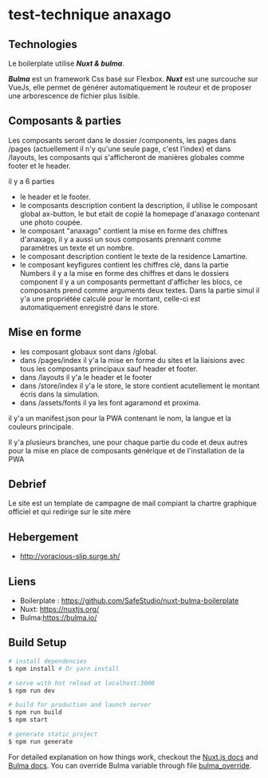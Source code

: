 # test-technique anaxago

## Technologies

Le boilerplate utilise  ***Nuxt & bulma***.

 ***Bulma*** est un framework Css basé sur Flexbox.
 ***Nuxt*** est une surcouche sur VueJs, elle permet de générer automatiquement le routeur et de proposer une arborescence de fichier plus lisible.

## Composants & parties
Les composants seront dans le dossier /components, les pages dans /pages (actuellement il n'y qu'une seule page, c'est l'index) et dans /layouts, les composants qui s'afficheront de manières globales comme footer et le header.

il y a 6 parties

- le header et le footer.
- le composants description contient la description, il utilise le composant global ax-button, le but etait de copié la homepage d'anaxago contenant une photo coupée.
- le composant "anaxago" contient la mise en forme des chiffres d'anaxago, il y a aussi un sous composants prennant comme paramètres un texte et un nombre.
- le composant description contient le texte de la residence Lamartine.
- le composant keyfigures contient les chiffres clé, dans la partie Numbers il y a la mise en forme des chiffres et dans le dossiers component il y a un composants permettant d'afficher les blocs, ce composants prend comme arguments deux textes. Dans la partie simul il y'a une propriétée calculé pour le montant, celle-ci est automatiquement enregistré dans le store.

## Mise en forme

- les composant globaux sont dans /global.
- dans /pages/index il y'a la mise en forme du sites et la liaisions avec tous les composants principaux sauf header et footer.
- dans /layouts il y'a le header et le footer
- dans /store/index il y'a le store, le store contient acutellement le montant écris dans la simulation.
- dans /assets/fonts il ya les font agaramond et proxima.

il y'a un manifest.json pour la PWA contenant le nom, la langue et la couleurs principale.

Il y'a plusieurs branches, une pour chaque partie du code et deux autres pour la mise en place de composants générique et de l'installation de la PWA

## Debrief
 Le site est un template de campagne de mail compiant la chartre graphique officiel et qui redirige sur le site mère 

## Hebergement
- http://voracious-slip.surge.sh/

## Liens
- Boilerplate : https://github.com/SafeStudio/nuxt-bulma-boilerplate
- Nuxt: https://nuxtjs.org/
- Bulma:https://bulma.io/
## Build Setup

``` bash
# install dependencies
$ npm install # Or yarn install

# serve with hot reload at localhost:3000
$ npm run dev

# build for production and launch server
$ npm run build
$ npm start

# generate static project
$ npm run generate
```

For detailed explanation on how things work, checkout the [Nuxt.js docs](https://github.com/nuxt/nuxt.js) and [Bulma docs](https://bulma.io/).
You can override Bulma variable through file [bulma_override](./assets/scss/_bulma_override.scss).


